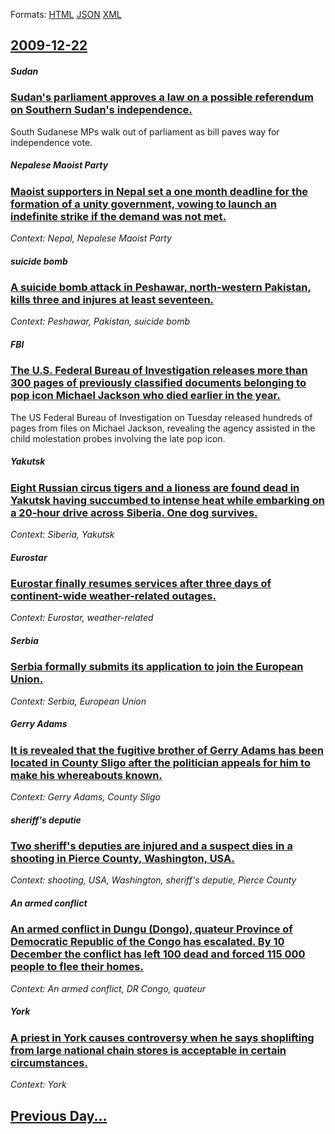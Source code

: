 
Formats: [HTML](2009/12/22/index.html)  [JSON](2009/12/22/index.json)  [XML](2009/12/22/index.xml)  

## [2009-12-22](/news/2009/12/22/index.md)

##### Sudan
### [ Sudan's parliament approves a law on a possible referendum on Southern Sudan's independence. ](/news/2009/12/22/sudan-s-parliament-approves-a-law-on-a-possible-referendum-on-southern-sudan-s-independence.md)
South Sudanese MPs walk out of parliament as bill paves way for independence vote.

##### Nepalese Maoist Party
### [ Maoist supporters in Nepal set a one month deadline for the formation of a unity government, vowing to launch an indefinite strike if the demand was not met. ](/news/2009/12/22/maoist-supporters-in-nepal-set-a-one-month-deadline-for-the-formation-of-a-unity-government-vowing-to-launch-an-indefinite-strike-if-the-d.md)
_Context: Nepal, Nepalese Maoist Party_

##### suicide bomb
### [ A suicide bomb attack in Peshawar, north-western Pakistan, kills three and injures at least seventeen. ](/news/2009/12/22/a-suicide-bomb-attack-in-peshawar-north-western-pakistan-kills-three-and-injures-at-least-seventeen.md)
_Context: Peshawar, Pakistan, suicide bomb_

##### FBI
### [ The U.S. Federal Bureau of Investigation releases more than 300 pages of previously classified documents belonging to pop icon Michael Jackson who died earlier in the year. ](/news/2009/12/22/the-u-s-federal-bureau-of-investigation-releases-more-than-300-pages-of-previously-classified-documents-belonging-to-pop-icon-michael-jack.md)
The US Federal Bureau of Investigation on Tuesday released hundreds of pages from files on Michael Jackson, revealing the agency assisted in the child molestation probes involving the late pop icon.

##### Yakutsk
### [ Eight Russian circus tigers and a lioness are found dead in Yakutsk having succumbed to intense heat while embarking on a 20-hour drive across Siberia. One dog survives. ](/news/2009/12/22/eight-russian-circus-tigers-and-a-lioness-are-found-dead-in-yakutsk-having-succumbed-to-intense-heat-while-embarking-on-a-20-hour-drive-acr.md)
_Context: Siberia, Yakutsk_

##### Eurostar
### [ Eurostar finally resumes services after three days of continent-wide weather-related outages. ](/news/2009/12/22/eurostar-finally-resumes-services-after-three-days-of-continent-wide-weather-related-outages.md)
_Context: Eurostar, weather-related_

##### Serbia
### [ Serbia formally submits its application to join the European Union. ](/news/2009/12/22/serbia-formally-submits-its-application-to-join-the-european-union.md)
_Context: Serbia, European Union_

##### Gerry Adams
### [ It is revealed that the fugitive brother of Gerry Adams has been located in County Sligo after the politician appeals for him to make his whereabouts known. ](/news/2009/12/22/it-is-revealed-that-the-fugitive-brother-of-gerry-adams-has-been-located-in-county-sligo-after-the-politician-appeals-for-him-to-make-his-w.md)
_Context: Gerry Adams, County Sligo_

##### sheriff's deputie
### [ Two sheriff's deputies are injured and a suspect dies in a shooting in Pierce County, Washington, USA. ](/news/2009/12/22/two-sheriff-s-deputies-are-injured-and-a-suspect-dies-in-a-shooting-in-pierce-county-washington-usa.md)
_Context: shooting, USA, Washington, sheriff's deputie, Pierce County_

##### An armed conflict
### [ An armed conflict in Dungu (Dongo), quateur Province of Democratic Republic of the Congo has escalated. By 10 December the conflict has left 100 dead and forced 115 000 people to flee their homes. ](/news/2009/12/22/an-armed-conflict-in-dungu-dongo-equateur-province-of-democratic-republic-of-the-congo-has-escalated-by-10-december-the-conflict-has-le.md)
_Context: An armed conflict, DR Congo, quateur_

##### York
### [ A priest in York causes controversy when he says shoplifting from large national chain stores is acceptable in certain circumstances. ](/news/2009/12/22/a-priest-in-york-causes-controversy-when-he-says-shoplifting-from-large-national-chain-stores-is-acceptable-in-certain-circumstances.md)
_Context: York_

## [Previous Day...](/news/2009/12/21/index.md)

